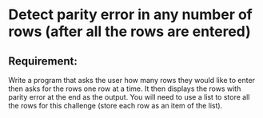 # Detect parity error in any number of rows (after all the rows are entered)

## Requirement:

Write a program that asks the user how many rows they would like to enter then
asks for the rows one row at a time.
It then displays the rows with parity error at the end as the output.
You will need to use a list to store all the rows for this challenge
(store each row as an item of the list).
